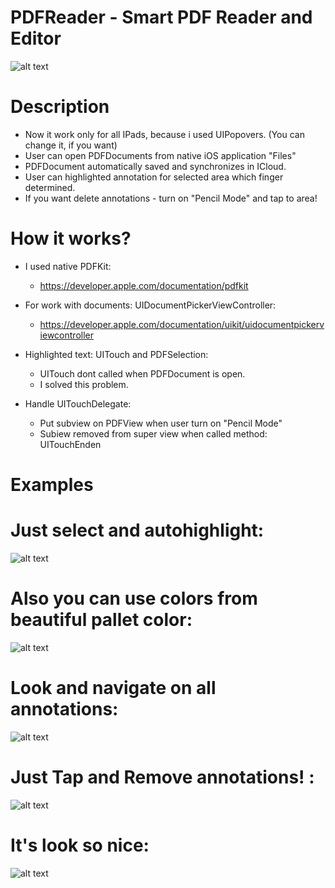 # PDFReader - Smart PDF Reader and Editor

![alt text](https://preview.ibb.co/mVtVv8/desk.png)

# Description

- Now it work only for all IPads, because i used UIPopovers. (You can change it, if you want)
- User can open PDFDocuments from native iOS application "Files"
- PDFDocument automatically saved and synchronizes in ICloud.
- User can highlighted annotation for selected area which finger determined.
- If you want delete annotations - turn on "Pencil Mode" and tap to area!

# How it works?

- I used native PDFKit:
  - https://developer.apple.com/documentation/pdfkit
- For work with documents: UIDocumentPickerViewController:
  - https://developer.apple.com/documentation/uikit/uidocumentpickerviewcontroller
  
- Highlighted text: UITouch and PDFSelection:
  - UITouch dont called when PDFDocument is open.
  - I solved this problem.
 
- Handle UITouchDelegate:
  - Put subview on PDFView when user turn on "Pencil Mode"
  - Subiew removed from super view when called method: UITouchEnden

# Examples

# Just select and autohighlight:

![alt text](https://thumbs.gfycat.com/ThriftyInfiniteKob-size_restricted.gif)


# Also you can use colors from beautiful pallet color:

![alt text](https://thumbs.gfycat.com/WarlikeAntiqueHoatzin-size_restricted.gif)


# Look and navigate on all annotations:

![alt text](https://thumbs.gfycat.com/QuerulousAdolescentAnchovy-size_restricted.gif)

# Just Tap and Remove annotations! :

![alt text](https://thumbs.gfycat.com/HairyPotableHusky-size_restricted.gif)


# It's look so nice:

![alt text](https://image.ibb.co/fOZqv8/onDevice.png)
 

